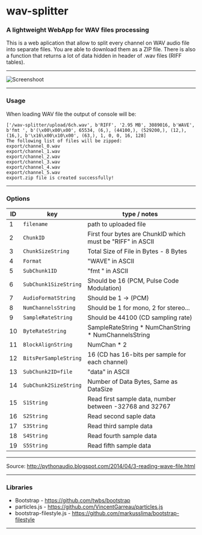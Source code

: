 # wav-splitter
### A lightweight WebApp for WAV files processing
This is a web aplication that allow to split every channel on WAV audio file into separate files. You are able to download them as a ZIP file. There is also a function that returns a lot of data hidden in header of .wav files (RIFF tables).

------------------------------

![Screenshoot](https://i.imgur.com/EUpJNo2.png)

------------------------------
### Usage

When loading WAV file the output of console will be:

```
['/wav-splitter/upload/6ch.wav', b'RIFF', '2.95 MB', 3089016, b'WAVE', b'fmt ', b'(\x00\x00\x00', 65534, (6,), (44100,), (529200,), (12,), (16,), b'\x16\x00\x10\x00', (63,), 1, 0, 0, 16, 128]
The following list of files will be zipped:
export/channel_0.wav
export/channel_1.wav
export/channel_2.wav
export/channel_3.wav
export/channel_4.wav
export/channel_5.wav
export.zip file is created successfully!
```

-------------------------------

### Options

ID | key | type / notes
---|----|---------
1 |`filename` | path to uploaded file 
2 |`ChunkID` | First four bytes are ChunkID which must be "RIFF" in ASCII
3 |`ChunkSizeString` | Total Size of File in Bytes - 8 Bytes
4 |`Format` | "WAVE" in ASCII
5 |`SubChunk1ID` | "fmt " in ASCII
6 |`SubChunk1SizeString` | Should be 16 (PCM, Pulse Code Modulation)
7 |`AudioFormatString` | Should be 1 -> (PCM)
8 |`NumChannelsString` | Should be 1 for mono, 2 for stereo... 
9 |`SampleRateString` | Should be 44100 (CD sampling rate)
10|`ByteRateString` | SampleRateString * NumChanString * NumChannelsString
11|`BlockAlignString` | NumChan * 2
12|`BitsPerSampleString` | 16 (CD has 16-bits per sample for each channel)
13|`SubChunk2ID=file` | "data" in ASCII
14|`SubChunk2SizeString` | Number of Data Bytes, Same as DataSize
15|`S1String` | Read first sample data, number between -32768 and 32767
16|`S2String` | Read second saple data
17|`S3String` | Read third sample data
18|`S4String` | Read fourth sample data
19|`S5String` | Read fifth sample data
-------------------------------

Source: http://pythonaudio.blogspot.com/2014/04/3-reading-wave-file.html

-------------------------------

### Libraries

* Bootstrap -  https://github.com/twbs/bootstrap 
* particles.js - https://github.com/VincentGarreau/particles.js
* bootstrap-filestyle.js - https://github.com/markusslima/bootstrap-filestyle

-------------------------------
